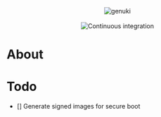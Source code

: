 <!--
 Copyright (C) 2020 Kevin Del Castillo Ramírez
 
 This file is part of genuki.
 
 genuki is free software: you can redistribute it and/or modify
 it under the terms of the GNU General Public License as published by
 the Free Software Foundation, either version 3 of the License, or
 (at your option) any later version.
 
 genuki is distributed in the hope that it will be useful,
 but WITHOUT ANY WARRANTY; without even the implied warranty of
 MERCHANTABILITY or FITNESS FOR A PARTICULAR PURPOSE.  See the
 GNU General Public License for more details.
 
 You should have received a copy of the GNU General Public License
 along with genuki.  If not, see <http://www.gnu.org/licenses/>.
-->

<p align="center">
    <br>
    <br>
    <image src="logo/genuki.png" alt="genuki"></image>
    <br>
    <br>
    <image src="https://github.com/quebin31/genuki/workflows/CI%20(master)/badge.svg" alt="Continuous integration"></image>
</p>

# About


# Todo
- [] Generate signed images for secure boot